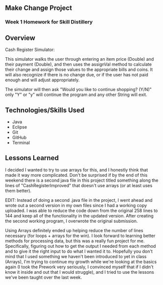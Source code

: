 ## Make Change Project

### Week 1 Homework for Skill Distillery

## Overview

Cash Register Simulator:

This simulator walks the user through entering an item price (Double) and their payment (Double), and then uses the assignVal method to calculate their change and assign those values to the appropriate bills and coins. It will also recognize if there is no change due, or if the user has not paid enough and will adjust appropriately.

The simulator will then ask "Would you like to continue shopping? (Y/N)" only "Y" or "y" will continue the program and any other String will exit. 



## Technologies/Skills Used

* Java
* Eclipse
* Git
* GitHub
* Terminal

## Lessons Learned

I decided I wanted to try to use arrays for this, and I honestly think that made it way more complicated. Don't be surprised if by the end of this weekend there is a second java file in this project titled something along the lines of "CashRegisterImproved" that doesn't use arrays (or at least uses them better).

EDIT: Instead of doing a second .java file in the project, I went ahead and wrote out a second version in my own files since I had a working copy uploaded. I was able to reduce the code down from the original 258 lines to 144 and keep all of the functionality in the updated version. After creating the second working program, I overwrote the original submission.

Using Arrays definitely ended up helping reduce the number of lines necessary (for loops + arrays for the win). I look forward to learning better methods for processing data, but this was a really fun project for me. Specifically, figuring out how to get the output I needed from each method and to give it the right input to do what I wanted it to. Hopefully you don't mind that I used something we haven't been introduced to yet in class (Arrays), I'm trying to continue my growth while we're looking at the basics again (I took the Prework very seriously, I convinced myself that if I didn't know it inside and out that I would struggle), and I tried to use the lessons we've been taught over the last week.
